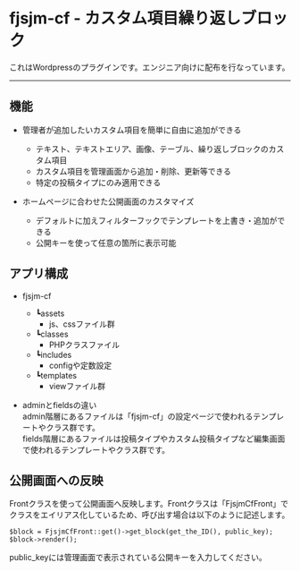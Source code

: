 # fjsjm-cf - カスタム項目繰り返しブロック

これはWordpressのプラグインです。エンジニア向けに配布を行なっています。

---

## 機能

- 管理者が追加したいカスタム項目を簡単に自由に追加ができる
    - テキスト、テキストエリア、画像、テーブル、繰り返しブロックのカスタム項目
    - カスタム項目を管理画面から追加・削除、更新等できる
    - 特定の投稿タイプにのみ適用できる

- ホームページに合わせた公開画面のカスタマイズ
    - デフォルトに加えフィルターフックでテンプレートを上書き・追加ができる
    - 公開キーを使って任意の箇所に表示可能

## アプリ構成

- fjsjm-cf
    - ┗assets
        - js、cssファイル群
    - ┗classes
        - PHPクラスファイル
    - ┗includes
        - configや定数設定
    - ┗templates
        - viewファイル群

- adminとfieldsの違い<br>
admin階層にあるファイルは「fjsjm-cf」の設定ページで使われるテンプレートやクラス群です。<br>
fields階層にあるファイルは投稿タイプやカスタム投稿タイプなど編集画面で使われるテンプレートやクラス群です。

## 公開画面への反映
Frontクラスを使って公開画面へ反映します。Frontクラスは「FjsjmCfFront」でクラスをエイリアス化しているため、呼び出す場合は以下のように記述します。

`$block = FjsjmCfFront::get()->get_block(get_the_ID(), public_key);
$block->render();`

public_keyには管理画面で表示されている公開キーを入力してください。